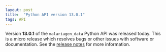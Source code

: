 ```yaml
---
layout: post
title:  "Python API version 13.0.1"
tags: API
---
```


Version <strong>13.0.1</strong> of the `malariagen_data` Python API was
released today. This is a micro release which resolves bugs or other
issues with software or documentation. See the [release
notes](https://github.com/malariagen/malariagen-data-python/releases/tag/v13.0.1)
for more information.
